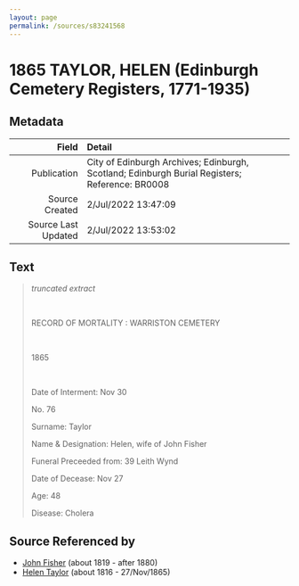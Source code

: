 ```yaml
---
layout: page
permalink: /sources/s83241568
---
```


# 1865 TAYLOR, HELEN (Edinburgh Cemetery Registers, 1771-1935)

## Metadata

Field | Detail
---:|:---
Publication | City of Edinburgh Archives; Edinburgh, Scotland; Edinburgh Burial Registers; Reference: BR0008
Source Created | 2/Jul/2022 13:47:09
Source Last Updated | 2/Jul/2022 13:53:02

## Text

> _truncated extract_
>
> <br/>
>
> RECORD OF MORTALITY :  WARRISTON CEMETERY
>
> <br/>
>
> 1865
>
> <br/>
>
> Date of Interment: Nov 30
>
> No. 76
>
> Surname: Taylor
>
> Name & Designation: Helen, wife of John Fisher
>
> Funeral Preceeded from: 39 Leith Wynd
>
> Date of Decease: Nov 27
>
> Age: 48
>
> Disease: Cholera
>

## Source Referenced by

* [John Fisher](../people/@81248806@-john-fisher-b1819-d1880.md) (about 1819 - after 1880)
* [Helen Taylor](../people/@47549486@-helen-taylor-b1816-d1865-11-27.md) (about 1816 - 27/Nov/1865)
